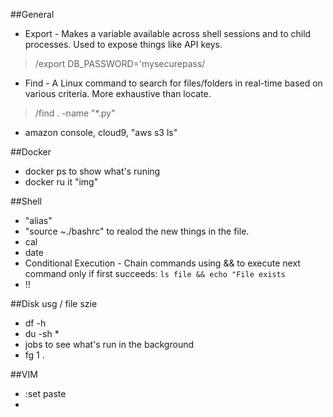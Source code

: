 ##General 

* Export - Makes a variable available across shell sessions and to child processes. Used to expose things like API keys.
> /export DB_PASSWORD='mysecurepass/

* Find - A Linux command to search for files/folders in real-time based on various criteria. More exhaustive than locate.
> /find . -name "*.py"

* amazon console, cloud9, "aws s3 ls"


##Docker 
* docker ps to show what's runing
* docker ru it "img" 


##Shell 
* "alias"
* "source ~./bashrc" to realod the new things in the file.
* cal
* date
* Conditional Execution - Chain commands using && to execute next command only if first succeeds: `ls file && echo "File exists`
* !!

##Disk usg / file szie 
* df -h 
* du -sh *
* jobs to see what's run in the background
* fg 1 .


##VIM 
* :set paste
* 




